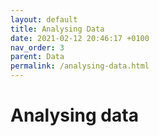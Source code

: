 ```yaml
---
layout: default
title: Analysing Data
date: 2021-02-12 20:46:17 +0100
nav_order: 3
parent: Data
permalink: /analysing-data.html
---
```


# Analysing data



